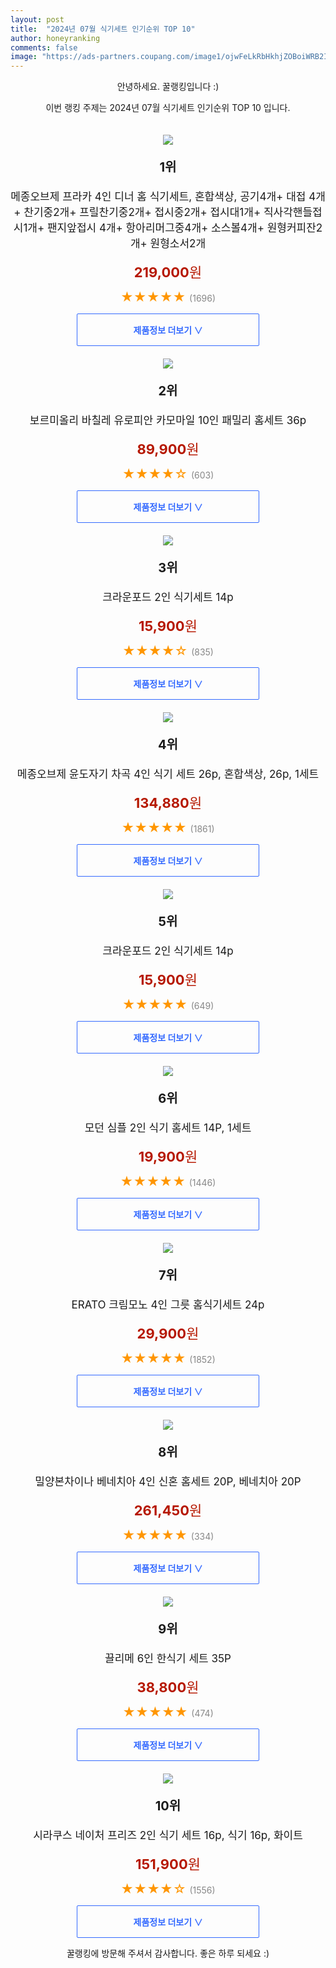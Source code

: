 ```yaml
---
layout: post
title:  "2024년 07월 식기세트 인기순위 TOP 10"
author: honeyranking
comments: false
image: "https://ads-partners.coupang.com/image1/ojwFeLkRbHkhjZOBoiWRB2I0phjE7KAtmLd5DUUNHKSU_QuRr-BX6WgkYjJGjkX0fTjGaW4ORgaAbohK4mi2Gh25K_Z12GoDw0cT44iHXAtgEcy7Ka0MBOVReRN1JBzxgImP02Gil5bqy9knIYqeZG3DQ0bWBlcRWy9AkXwE_mH5kBaqh90n0UyG9XtZbzisT95R-b_NRrnlGQzEwPhKsvzAORroW-mMPHZyCXdTi3G7q5C4PWFamczoaFSxPvYpCEDSZdw_aJwYrUNb5FEaqerLbXZ2xcwW-hYyQg=="
---
```

<p style="text-align: center;">안녕하세요. 꿀랭킹입니다 :)</p>
<p style="text-align: center;">이번 랭킹 주제는 2024년 07월 식기세트 인기순위 TOP 10 입니다.</p><center><img src="https://ads-partners.coupang.com/image1/ojwFeLkRbHkhjZOBoiWRB2I0phjE7KAtmLd5DUUNHKSU_QuRr-BX6WgkYjJGjkX0fTjGaW4ORgaAbohK4mi2Gh25K_Z12GoDw0cT44iHXAtgEcy7Ka0MBOVReRN1JBzxgImP02Gil5bqy9knIYqeZG3DQ0bWBlcRWy9AkXwE_mH5kBaqh90n0UyG9XtZbzisT95R-b_NRrnlGQzEwPhKsvzAORroW-mMPHZyCXdTi3G7q5C4PWFamczoaFSxPvYpCEDSZdw_aJwYrUNb5FEaqerLbXZ2xcwW-hYyQg==" style="margin-top:20px" /></center><p style="text-align: center; font-size: 20px"><b>1위</b></p><p style="text-align: center; font-size: 17px">메종오브제 프라카 4인 디너 홈 식기세트, 혼합색상, 공기4개+ 대접 4개+ 찬기중2개+ 프릴찬기중2개+ 접시중2개+ 접시대1개+ 직사각핸들접시1개+ 팬지앞접시 4개+ 항아리머그중4개+ 소스볼4개+ 원형커피잔2개+ 원형소서2개</p><p style="text-align: center;"><span style="color: #b61800; font-size: 22px;"><b>219,000</b>원</span></p><p style="text-align: center;"><span style="color: #ff9600; font-size: 20px;">★★★★★ </span><span style="color: #878787;">(1696)</span></p><center><a href="https://link.coupang.com/re/AFFSDP?lptag=AF3899140&subid=honeyrank&pageKey=312741202&itemId=988168600&vendorItemId=5411918582&traceid=V0-153-62eb24553a7ab02e&clickBeacon=c6da2db0-4e8c-11ef-81f7-df1c1ab1f687%7E3&requestid=20240731010001012283627951&token=31850C%7CMIXED"><div style="font-size: 14px; display: inline-block; padding: 15px 90px; color: #346aff; border-radius: 2px; border: 1px solid #346aff; cursor: pointer;"><b>제품정보 더보기 &or;</b></div></a></center><center><img src="https://ads-partners.coupang.com/image1/aLwc0n8gKCQ75tifaEjRU1CI7bFcPcQDId8V65_23NNdF0C7JRiE0sjHgsBvSQEY3Ma8YyE9WQzfloxfGnTg07Mbpi4tFu6LppJ0RiJOE5iX4HUehDbTRSoXzL9O8GrXUblJ829AeAiBsjmfayjEZ1XZoaNtc8Knu2xGoYn2gslIbmlVwccVL0b9YGEYR2gfYcb5CxhN0RTC6nVrjPc2z5bAll4cY9Kymll5V8KdHSfrdrXVvEL-_dTCwQK4EpDU07iTgt2hpGJKjLBtiCR9hn2S" style="margin-top:20px" /></center><p style="text-align: center; font-size: 20px"><b>2위</b></p><p style="text-align: center; font-size: 17px">보르미올리 바칠레 유로피안 카모마일 10인 패밀리 홈세트 36p</p><p style="text-align: center;"><span style="color: #b61800; font-size: 22px;"><b>89,900</b>원</span></p><p style="text-align: center;"><span style="color: #ff9600; font-size: 20px;">★★★★☆ </span><span style="color: #878787;">(603)</span></p><center><a href="https://link.coupang.com/re/AFFSDP?lptag=AF3899140&subid=honeyrank&pageKey=6199996616&itemId=12295558372&vendorItemId=79565813511&traceid=V0-153-3c82bc18a8a0cb28&requestid=20240731010001012283627951&token=31850C%7CMIXED"><div style="font-size: 14px; display: inline-block; padding: 15px 90px; color: #346aff; border-radius: 2px; border: 1px solid #346aff; cursor: pointer;"><b>제품정보 더보기 &or;</b></div></a></center><center><img src="https://ads-partners.coupang.com/image1/r6tQU6gowgMDxv1Ur1i__TeS86QtQIQuWZZhp9CKHCk-EGrPJq0A4wuiOeY6UuTa1E-3w_D-7-6iAt7EhXtAQ0fNvFqTyb61t0eZCJAyvSEL21UBrWY2mI0d1xMioAbR-Vb60phfaodnHkPfh-fmIQL4oOp8ZLhCStzR849v_5BjT5Zu87j7sAJx3x9Z9k3ZAqN1aEk2akFYLKvUThElWPzwtAmfZg7QgSBhQNqt_eQIUCYSaz6RLg4nwNPfHbp0_awobCBztzhMGaOOATcABnsdwXK9Eo2FqQ==" style="margin-top:20px" /></center><p style="text-align: center; font-size: 20px"><b>3위</b></p><p style="text-align: center; font-size: 17px">크라운포드 2인 식기세트 14p</p><p style="text-align: center;"><span style="color: #b61800; font-size: 22px;"><b>15,900</b>원</span></p><p style="text-align: center;"><span style="color: #ff9600; font-size: 20px;">★★★★☆ </span><span style="color: #878787;">(835)</span></p><center><a href="https://link.coupang.com/re/AFFSDP?lptag=AF3899140&subid=honeyrank&pageKey=304387060&itemId=963664489&vendorItemId=5357266785&traceid=V0-153-1bea7d31f4182739&requestid=20240731010001012283627951&token=31850C%7CMIXED"><div style="font-size: 14px; display: inline-block; padding: 15px 90px; color: #346aff; border-radius: 2px; border: 1px solid #346aff; cursor: pointer;"><b>제품정보 더보기 &or;</b></div></a></center><center><img src="https://ads-partners.coupang.com/image1/ATyT1KXTtH3KjckuAW-Y8uqWM05Cn3D_uWPEwNeZcvav9VGLdxGtZO6SCERV3wBGMaAwHnucI5BDSGeaW9yvObDccq--w5sAl1h1n6nZrKyT0WGSWlBJ9iyCOgxVVgkMCCQPFN69YMqgKCvC2ERsOelXWSeMYNQMaVSSfMPDILIqMONfI5d1Y9Do_-FvTB23D7HDI0ffQZ7pJm5u50r5Ha3uk-Z17BkyVxQ1Luq9m5onOTso7d585i0ruKlmCQAKjykeko_Nv47v9Hc0QZ-K2Lgm40nmiRuOiADwn1q1jQ==" style="margin-top:20px" /></center><p style="text-align: center; font-size: 20px"><b>4위</b></p><p style="text-align: center; font-size: 17px">메종오브제 윤도자기 차곡 4인 식기 세트 26p, 혼합색상, 26p, 1세트</p><p style="text-align: center;"><span style="color: #b61800; font-size: 22px;"><b>134,880</b>원</span></p><p style="text-align: center;"><span style="color: #ff9600; font-size: 20px;">★★★★★ </span><span style="color: #878787;">(1861)</span></p><center><a href="https://link.coupang.com/re/AFFSDP?lptag=AF3899140&subid=honeyrank&pageKey=5247010418&itemId=21574181331&vendorItemId=88625891891&traceid=V0-153-e69d68f247a84b46&clickBeacon=c6da54c0-4e8c-11ef-8aae-7a3acf69ada3%7E3&requestid=20240731010001012283627951&token=31850C%7CMIXED"><div style="font-size: 14px; display: inline-block; padding: 15px 90px; color: #346aff; border-radius: 2px; border: 1px solid #346aff; cursor: pointer;"><b>제품정보 더보기 &or;</b></div></a></center><center><img src="https://ads-partners.coupang.com/image1/E2M7alr7UwFuPtzGEweLKP4zG7CBdxi3-DG7XwOwmjy0IEk8K45tiEJgx-i9Glt_tw-mZ7zxarInU-V7Lm04pPz8BYxygNYewo1JS3UKqm3sYVEhRD8n03500cYB8jgvlIcNHjbkEU59VVwcsvBgJpkUme5VGqmxn0I-CeR0Db68Pfwn-CjFBLfNi6DCbVhhWi2Glp9EKrWWHjz2cE2tDwwJ9UJthab0GfTW62ABiKQOZDfPbBDcGRZCeNVsx0XcQNyW7KCBw6bOftvW3W3kChFVZjU2fSJX" style="margin-top:20px" /></center><p style="text-align: center; font-size: 20px"><b>5위</b></p><p style="text-align: center; font-size: 17px">크라운포드 2인 식기세트 14p</p><p style="text-align: center;"><span style="color: #b61800; font-size: 22px;"><b>15,900</b>원</span></p><p style="text-align: center;"><span style="color: #ff9600; font-size: 20px;">★★★★★ </span><span style="color: #878787;">(649)</span></p><center><a href="https://link.coupang.com/re/AFFSDP?lptag=AF3899140&subid=honeyrank&pageKey=304387060&itemId=958007469&vendorItemId=5357266805&traceid=V0-153-1bea7d31f4182739&requestid=20240731010001012283627951&token=31850C%7CMIXED"><div style="font-size: 14px; display: inline-block; padding: 15px 90px; color: #346aff; border-radius: 2px; border: 1px solid #346aff; cursor: pointer;"><b>제품정보 더보기 &or;</b></div></a></center><center><img src="https://ads-partners.coupang.com/image1/J3bVuROBm0YOzWgrJzXDAPdfLms6QZoGsC74kjtwGwGWDA03N_l5qYdi_RzwpRyIsh4nvnC04ZIg8KkcR5ry0AUpPr5ceXjRdbWVxK-nsJ4FFt4nrp79qN7kWh-E3V7BkYMsPbFDCzWFZHsLrbR6-0gD8b3K5tm2yKlwT6tRgZQjDrj-hWwknViyeGVmlvBbn5EC34a_60IJZbhbBG66W2ZIg76F5Y1J61sHDXLp9yISYy0CLUUrvSCBAau85Mo_8aZmjeSg2UNyYwqc_rm7hYSM0QdDbCc-kp07vbJc7VukrlEypcdVxzgPNZoTJns=" style="margin-top:20px" /></center><p style="text-align: center; font-size: 20px"><b>6위</b></p><p style="text-align: center; font-size: 17px">모던 심플 2인 식기 홈세트 14P, 1세트</p><p style="text-align: center;"><span style="color: #b61800; font-size: 22px;"><b>19,900</b>원</span></p><p style="text-align: center;"><span style="color: #ff9600; font-size: 20px;">★★★★★ </span><span style="color: #878787;">(1446)</span></p><center><a href="https://link.coupang.com/re/AFFSDP?lptag=AF3899140&subid=honeyrank&pageKey=7778924898&itemId=21019311235&vendorItemId=88172605686&traceid=V0-153-ee229bd52cdff946&clickBeacon=c6da54c0-4e8c-11ef-a5a8-da83201d7d60%7E3&requestid=20240731010001012283627951&token=31850C%7CMIXED"><div style="font-size: 14px; display: inline-block; padding: 15px 90px; color: #346aff; border-radius: 2px; border: 1px solid #346aff; cursor: pointer;"><b>제품정보 더보기 &or;</b></div></a></center><center><img src="https://ads-partners.coupang.com/image1/xyie-XjHS9fIjPvpxzCWhvgsqbJcKNK7AwqgU2rw-1GQb-Z1J0b5zF4wgbX8BFdHpXpqDmn5s3lYJx3r2aQ3Lh1-fvLyScAy7tRWsIMc_epUbgnn5YJbjymEi7G78SZ3fgK97yK9-ZN4wvDfTGV723gdQuukLCsreH97Xq9MdJlz50EqzrxdRJIN2JkJ1oqJt2eIqKVVYf5XE8qVtyxqcMw2Y2hB9KACilwshC9PMqAt1PLLagBaekcGV3IjLZOeu-Q2JhElAzgGa2uHGO8f5wCCGCV5CbS47Gw=" style="margin-top:20px" /></center><p style="text-align: center; font-size: 20px"><b>7위</b></p><p style="text-align: center; font-size: 17px">ERATO 크림모노 4인 그릇 홈식기세트 24p</p><p style="text-align: center;"><span style="color: #b61800; font-size: 22px;"><b>29,900</b>원</span></p><p style="text-align: center;"><span style="color: #ff9600; font-size: 20px;">★★★★★ </span><span style="color: #878787;">(1852)</span></p><center><a href="https://link.coupang.com/re/AFFSDP?lptag=AF3899140&subid=honeyrank&pageKey=216738074&itemId=666516469&vendorItemId=4722854495&traceid=V0-153-7590a56d20a50372&requestid=20240731010001012283627951&token=31850C%7CMIXED"><div style="font-size: 14px; display: inline-block; padding: 15px 90px; color: #346aff; border-radius: 2px; border: 1px solid #346aff; cursor: pointer;"><b>제품정보 더보기 &or;</b></div></a></center><center><img src="https://ads-partners.coupang.com/image1/IfczpYyGyF2xTiTrIS8sIaDGBdwcR6MPSf9Avq7-62Tr5GmLmQluCSx_ScOG38GP7ZiacG0M7k_jPU5UO6PBOM6oTu75ZEq71UPPBjAv0YaGhden8gtOljfBWbLZtQPhVGyJMRDKtG9zTf9TP2QmwP9KQy2xcGUcjV2uZneLX9qNClLDPM7deVjKHktVjndsqqXGgrWFjVxW4rrc0L6JYwPE1TA98wdf-35ZbgKtSHBwYQqM5ElMbHzlqMp-zaHfHDhpBb--smUO7gXUe8Z3cfM125SOhLFCwq3QWu4H1zyuUcGd6dG0PC4WcuQ08g==" style="margin-top:20px" /></center><p style="text-align: center; font-size: 20px"><b>8위</b></p><p style="text-align: center; font-size: 17px">밀양본차이나 베네치아 4인 신혼 홈세트 20P, 베네치아 20P</p><p style="text-align: center;"><span style="color: #b61800; font-size: 22px;"><b>261,450</b>원</span></p><p style="text-align: center;"><span style="color: #ff9600; font-size: 20px;">★★★★★ </span><span style="color: #878787;">(334)</span></p><center><a href="https://link.coupang.com/re/AFFSDP?lptag=AF3899140&subid=honeyrank&pageKey=8055904173&itemId=22609602395&vendorItemId=86418494957&traceid=V0-153-6b702a63c37c6717&clickBeacon=c6da54c0-4e8c-11ef-b2dc-106558b8ef58%7E3&requestid=20240731010001012283627951&token=31850C%7CMIXED"><div style="font-size: 14px; display: inline-block; padding: 15px 90px; color: #346aff; border-radius: 2px; border: 1px solid #346aff; cursor: pointer;"><b>제품정보 더보기 &or;</b></div></a></center><center><img src="https://ads-partners.coupang.com/image1/MGxGYHu2tFxlODCsMPNxD5E20GvAyeG0Y_vJ4nq5YRwdqVqq8OrUMFDsjEsq-3H5ZY_4DoQKpSz2NqMriNTh-f07DYTDGnIW4g3sUGthUTgcZrpyX05c5Ta35UUjC9_vD3Im8Gte9VEcpZS2F9CXbcdHkuBdWsrql-tHcKWC0JINuOs1kAq5rEF9eBGKd1Rqd9rCAWt4YEjtAhSFrpFQPKoSU-n6MlXD1zVpUDC3pBsr2rW8DY_qws2OxiFa0EeHRwuPjXoYhvxG7uGQnf3jgYeReMwr_AZNVA==" style="margin-top:20px" /></center><p style="text-align: center; font-size: 20px"><b>9위</b></p><p style="text-align: center; font-size: 17px">끌리메 6인 한식기 세트 35P</p><p style="text-align: center;"><span style="color: #b61800; font-size: 22px;"><b>38,800</b>원</span></p><p style="text-align: center;"><span style="color: #ff9600; font-size: 20px;">★★★★★ </span><span style="color: #878787;">(474)</span></p><center><a href="https://link.coupang.com/re/AFFSDP?lptag=AF3899140&subid=honeyrank&pageKey=210820&itemId=406272&vendorItemId=3000315837&traceid=V0-153-251a2e6bf0937a8b&requestid=20240731010001012283627951&token=31850C%7CMIXED"><div style="font-size: 14px; display: inline-block; padding: 15px 90px; color: #346aff; border-radius: 2px; border: 1px solid #346aff; cursor: pointer;"><b>제품정보 더보기 &or;</b></div></a></center><center><img src="https://ads-partners.coupang.com/image1/PHp7cJQ5WSpia7MXPH1NWlCXrI9xiDd_9Oyc6HMMKrR65ZAn0xu9o71WHislvGv2gNTUJWxhKRxOCssnTr2z7phfJ9P-5bk8cOckg9dTMl1-fNDZUWwWCipXMvEEXiHvvQjI-45ZsSPBKoHk2T8qJ75lvQ9JKFomEHis617Q5OxOUaiCsGVl6lTr2ABkCc4n1tashoMrrnlRElNc3xv6vxxtuyzx2e00qa1Xg3e1DwzcuV-mqnJgdaGky1LuFn2rFkfMBLLCSzs9PZYb9bp2OnCB1YlEH_0x" style="margin-top:20px" /></center><p style="text-align: center; font-size: 20px"><b>10위</b></p><p style="text-align: center; font-size: 17px">시라쿠스 네이처 프리즈 2인 식기 세트 16p, 식기 16p, 화이트</p><p style="text-align: center;"><span style="color: #b61800; font-size: 22px;"><b>151,900</b>원</span></p><p style="text-align: center;"><span style="color: #ff9600; font-size: 20px;">★★★★☆ </span><span style="color: #878787;">(1556)</span></p><center><a href="https://link.coupang.com/re/AFFSDP?lptag=AF3899140&subid=honeyrank&pageKey=7126860326&itemId=17857586054&vendorItemId=85020896082&traceid=V0-153-567881d471e7c759&clickBeacon=c6da54c0-4e8c-11ef-883f-c4cf4c018946%7E3&requestid=20240731010001012283627951&token=31850C%7CMIXED"><div style="font-size: 14px; display: inline-block; padding: 15px 90px; color: #346aff; border-radius: 2px; border: 1px solid #346aff; cursor: pointer;"><b>제품정보 더보기 &or;</b></div></a></center><p style="text-align: center;">꿀랭킹에 방문해 주셔서 감사합니다. 좋은 하루 되세요 :)</p>